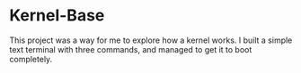 # Kernel-Base
This project was a way for me to explore how a kernel works. I built a simple text terminal with three commands, and managed to get it to boot completely.
